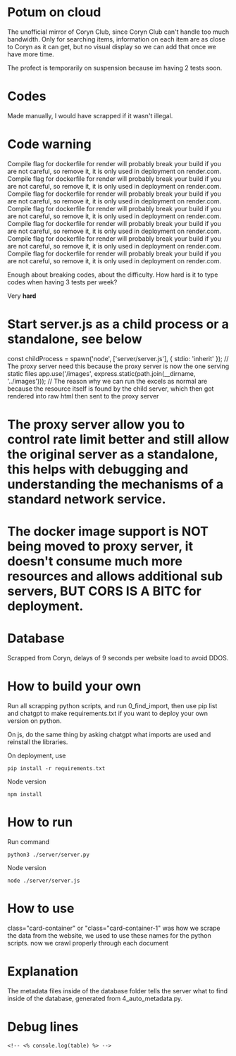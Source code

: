 # Potum on cloud
The unofficial mirror of Coryn Club, since Coryn Club can't handle too much bandwidth. Only for searching items, information on each item are as close to Coryn as it can get, but no visual display so we can add that once we have more time.

The profect is temporarily on suspension because im having 2 tests soon.
# Codes 
Made manually, I would have scrapped if it wasn't illegal.
# Code warning
Compile flag for dockerfile for render will probably break your build if you are not careful, so remove it, it is only used in deployment on render.com.
Compile flag for dockerfile for render will probably break your build if you are not careful, so remove it, it is only used in deployment on render.com.
Compile flag for dockerfile for render will probably break your build if you are not careful, so remove it, it is only used in deployment on render.com.
Compile flag for dockerfile for render will probably break your build if you are not careful, so remove it, it is only used in deployment on render.com.
Compile flag for dockerfile for render will probably break your build if you are not careful, so remove it, it is only used in deployment on render.com.
Compile flag for dockerfile for render will probably break your build if you are not careful, so remove it, it is only used in deployment on render.com.
Compile flag for dockerfile for render will probably break your build if you are not careful, so remove it, it is only used in deployment on render.com.

Enough about breaking codes, about the difficulty. How hard is it to type codes when having 3 tests per week?

Very **hard**
# Start server.js as a child process or a standalone, see below
const childProcess = spawn('node', ['server/server.js'], { stdio: 'inherit' });
// The proxy server need this because the proxy server is now the one serving static files
app.use('/images', express.static(path.join(__dirname, '../images')));
// The reason why we can run the excels as normal are because the resource itself is found by the child server, which then got rendered into raw html then sent to the proxy server
# The proxy server allow you to control rate limit better and still allow the original server as a standalone, this helps with debugging and understanding the mechanisms of a standard network service.
# The docker image support is NOT being moved to proxy server, it doesn't consume much more resources and allows additional sub servers, BUT CORS IS A BITC for deployment.


# Database
Scrapped from Coryn, delays of 9 seconds per website load to avoid DDOS.

# How to build your own
Run all scrapping python scripts, and run 0_find_import, then use pip list and chatgpt to make requirements.txt if you want to deploy your own version on python.

On js, do the same thing by asking chatgpt what imports are used and reinstall the libraries.

On deployment, use
```
pip install -r requirements.txt
```
Node version
```
npm install
```

# How to run
Run command
```
python3 ./server/server.py
```
Node version
```
node ./server/server.js
```

# How to use
class="card-container" or "class="card-container-1" was how we scrape the data from the website, we used to use these names for the python scripts.
now we crawl properly through each document

# Explanation
The metadata files inside of the database folder tells the server what to find inside of the database, generated from 4_auto_metadata.py.

# Debug lines

    <!-- <% console.log(table) %> -->
